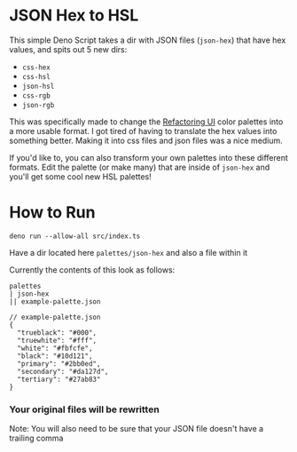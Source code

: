 # JSON Hex to HSL

This simple Deno Script takes a dir with JSON files (`json-hex`) that have hex values, and spits out 5 new dirs:

- `css-hex`
- `css-hsl`
- `json-hsl`
- `css-rgb`
- `json-rgb`

This was specifically made to change the [Refactoring UI](https://www.refactoringui.com/) color palettes into a more usable format. I got tired of having to translate the hex values into something better. Making it into css files and json files was a nice medium.

If you'd like to, you can also transform your own palettes into these different formats. Edit the palette (or make many) that are inside of `json-hex` and you'll get some cool new HSL palettes!

# How to Run

`deno run --allow-all src/index.ts`

Have a dir located here `palettes/json-hex` and also a file within it

Currently the contents of this look as follows:

```
palettes
| json-hex
|| example-palette.json
```

```jsonc
// example-palette.json
{
  "trueblack": "#000",
  "truewhite": "#fff",
  "white": "#fbfcfe",
  "black": "#10d121",
  "primary": "#2bb0ed",
  "secondary": "#da127d",
  "tertiary": "#27ab83"
}
```

### <strong>Your original files will be rewritten</strong>

Note: You will also need to be sure that your JSON file doesn't have a trailing comma
